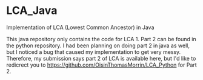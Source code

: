 # LCA_Java
Implementation of LCA (Lowest Common Ancestor) in Java

This java repository only contains the code for LCA 1.
Part 2 can be found in the python repository.
I had been planning on doing part 2 in java as well, but I noticed a bug that caused my implementation to get very messy.
Therefore, my submission says part 2 of LCA is available here, but I'd like to redicrect you to https://github.com/OisinThomasMorrin/LCA_Python for Part 2.
